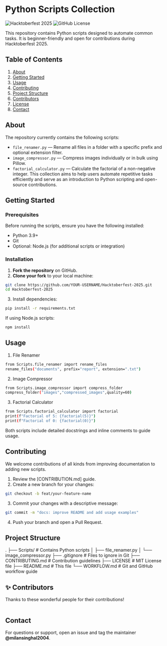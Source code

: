 # Python Scripts Collection

![Hacktoberfest 2025](https://img.shields.io/badge/Hacktoberfest-2025-orange.svg)
![GitHub License](https://img.shields.io/badge/license-MIT-blue.svg)

This repository contains Python scripts designed to automate common tasks. It is beginner-friendly and open for contributions during Hacktoberfest 2025.

## Table of Contents

1. [About](#about)
2. [Getting Started](#getting-started)
3. [Usage](#usage)
4. [Contributing](#contributing)
5. [Project Structure](#project-structure)
6. [Contributors](#contributors)
7. [License](#license)
8. [Contact](#contact)

## About

The repository currently contains the following scripts:

- `file_renamer.py` — Rename all files in a folder with a specific prefix and optional extension filter.
- `image_compressor.py` — Compress images individually or in bulk using Pillow.
- `factorial_calculator.py` — Calculate the factorial of a non-negative integer.
  This collection aims to help users automate repetitive tasks efficiently and serve as an introduction to Python scripting and open-source contributions.

## Getting Started

### Prerequisites

Before running the scripts, ensure you have the following installed:

- Python 3.9+
- Git
- Optional: Node.js (for additional scripts or integration)

### Installation

1. **Fork the repository** on GitHub.
2. **Clone your fork** to your local machine:

```bash
git clone https://github.com/YOUR-USERNAME/Hacktoberfest-2025.git
cd Hacktoberfest-2025
```

3. Install dependencies:

```bash
pip install -r requirements.txt
```

If using Node.js scripts:

```bash
npm install
```

## Usage

1. File Renamer

```bash
from Scripts.file_renamer import rename_files
rename_files("documents", prefix="report", extension=".txt")
```

2. Image Compressor

```bash
from Scripts.image_compressor import compress_folder
compress_folder("images","compressed_images",quality=60)
```

3. Factorial Calculator

```bash
from Scripts.factorial_calculator import factorial
print(f"Factorial of 5: {factorial(5)}")
print(f"Factorial of 0: {factorial(0)}")
```

Both scripts include detailed docstrings and inline comments to guide usage.

## Contributing

We welcome contributions of all kinds from improving documentation to adding new scripts.

1. Review the [CONTRIBUTION.md]
   guide.
2. Create a new branch for your changes:

```bash
git checkout -b feat/your-feature-name
```

3. Commit your changes with a descriptive message:

```bash
git commit -m "docs: improve README and add usage examples"
```

4. Push your branch and open a Pull Request.

## Project Structure

.
├── Scripts/ # Contains Python scripts
│ ├── file_renamer.py
│ └── image_compressor.py
├── .gitignore # Files to ignore in Git
├── CONTRIBUTING.md # Contribution guidelines
├── LICENSE # MIT License file
├── README.md # This file
└── WORKFLOW.md # Git and GitHub workflow guide

## ✨ Contributors

Thanks to these wonderful people for their contributions!

<table>
  <tr>
    </tr>
</table>

## Contact

For questions or support, open an issue and tag the maintainer **@milansinghal2004**.
